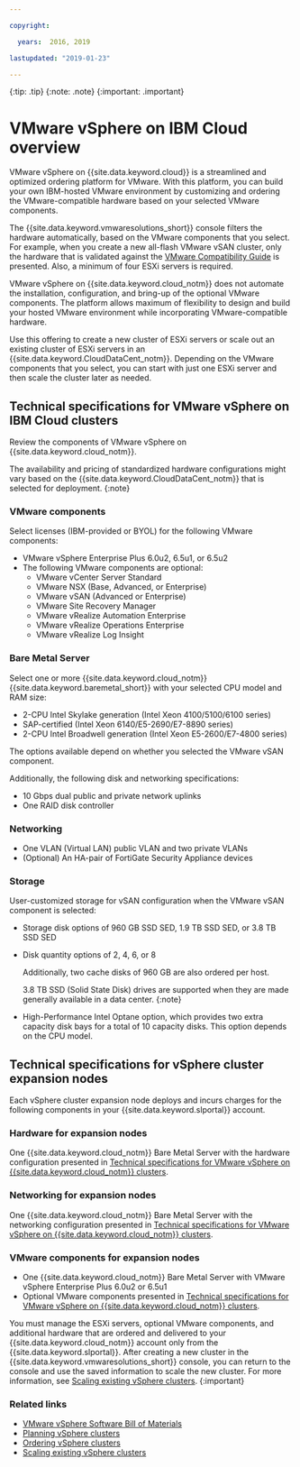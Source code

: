 ```yaml
---

copyright:

  years:  2016, 2019

lastupdated: "2019-01-23"

---
```


{:tip: .tip}
{:note: .note}
{:important: .important}

# VMware vSphere on IBM Cloud overview

VMware vSphere on {{site.data.keyword.cloud}} is a streamlined and optimized ordering platform for VMware. With this platform, you can build your own IBM-hosted VMware environment by customizing and ordering the VMware-compatible hardware based on your selected VMware components.

The {{site.data.keyword.vmwaresolutions_short}} console filters the hardware automatically, based on the VMware components that you select. For example, when you create a new all-flash VMware vSAN cluster, only the hardware that is validated against the [VMware Compatibility Guide](https://www.vmware.com/resources/compatibility/search.php) is presented. Also, a minimum of four ESXi servers is required.

VMware vSphere on {{site.data.keyword.cloud_notm}} does not automate the installation, configuration, and bring-up of the optional VMware components. The platform allows maximum of flexibility to design and build your hosted VMware environment while incorporating VMware-compatible hardware.

Use this offering to create a new cluster of ESXi servers or scale out an existing cluster of ESXi servers in an {{site.data.keyword.CloudDataCent_notm}}. Depending on the VMware components that you select, you can start with just one ESXi server and then scale the cluster later as needed.

## Technical specifications for VMware vSphere on IBM Cloud clusters

Review the components of VMware vSphere on {{site.data.keyword.cloud_notm}}.

The availability and pricing of standardized hardware configurations might vary based on the {{site.data.keyword.CloudDataCent_notm}} that is selected for deployment.
{:note}

### VMware components

Select licenses (IBM-provided or BYOL) for the following VMware components:
* VMware vSphere Enterprise Plus 6.0u2, 6.5u1, or 6.5u2
* The following VMware components are optional:
   * VMware vCenter Server Standard
   * VMware NSX (Base, Advanced, or Enterprise)
   * VMware vSAN (Advanced or Enterprise)
   * VMware Site Recovery Manager
   * VMware vRealize Automation Enterprise
   * VMware vRealize Operations Enterprise
   * VMware vRealize Log Insight

### Bare Metal Server

Select one or more {{site.data.keyword.cloud_notm}} {{site.data.keyword.baremetal_short}} with your selected CPU model and RAM size:
* 2-CPU Intel Skylake generation (Intel Xeon 4100/5100/6100 series)
* SAP-certified (Intel Xeon 6140/E5-2690/E7-8890 series)
* 2-CPU Intel Broadwell generation (Intel Xeon E5-2600/E7-4800 series)

The options available depend on whether you selected the VMware vSAN component.

Additionally, the following disk and networking specifications:
* 10 Gbps dual public and private network uplinks
* One RAID disk controller

### Networking

* One VLAN (Virtual LAN) public VLAN and two private VLANs
* (Optional) An HA-pair of FortiGate Security Appliance devices

### Storage

User-customized storage for vSAN configuration when the VMware vSAN component is selected:
* Storage disk options of 960 GB SSD SED, 1.9 TB SSD SED, or 3.8 TB SSD SED
* Disk quantity options of 2, 4, 6, or 8

  Additionally, two cache disks of 960 GB are also ordered per host.

  3.8 TB SSD (Solid State Disk) drives are supported when they are made generally available in a data center.
  {:note}
* High-Performance Intel Optane option, which provides two extra capacity disk bays for a total of 10 capacity disks. This option depends on the CPU model.

## Technical specifications for vSphere cluster expansion nodes

Each vSphere cluster expansion node deploys and incurs charges for the following components in your {{site.data.keyword.slportal}} account.

### Hardware for expansion nodes

One {{site.data.keyword.cloud_notm}} Bare Metal Server with the hardware configuration presented in [Technical specifications for VMware vSphere on {{site.data.keyword.cloud_notm}} clusters](/docs/services/vmwaresolutions/vsphere?topic=vmware-solutions-vmware-vsphere-on-ibm-cloud-overview#technical-specifications-for-vmware-vsphere-on-ibm-cloud-clusters).

### Networking for expansion nodes

One {{site.data.keyword.cloud_notm}} Bare Metal Server with the networking configuration presented in [Technical specifications for VMware vSphere on {{site.data.keyword.cloud_notm}} clusters](/docs/services/vmwaresolutions/vsphere?topic=vmware-solutions-vmware-vsphere-on-ibm-cloud-overview#technical-specifications-for-vmware-vsphere-on-ibm-cloud-clusters).

### VMware components for expansion nodes

* One {{site.data.keyword.cloud_notm}} Bare Metal Server with VMware vSphere Enterprise Plus 6.0u2 or 6.5u1  
* Optional VMware components presented in [Technical specifications for VMware vSphere on {{site.data.keyword.cloud_notm}} clusters](/docs/services/vmwaresolutions/vsphere?topic=vmware-solutions-vmware-vsphere-on-ibm-cloud-overview#technical-specifications-for-vmware-vsphere-on-ibm-cloud-clusters).

You must manage the ESXi servers, optional VMware components, and additional hardware that are ordered and delivered to your {{site.data.keyword.cloud_notm}} account only from the {{site.data.keyword.slportal}}. After creating a new cluster in the {{site.data.keyword.vmwaresolutions_short}} console, you can return to the console and use the saved information to scale the new cluster. For more information, see [Scaling existing vSphere clusters](/docs/services/vmwaresolutions/vsphere?topic=vmware-solutions-scaling-existing-vsphere-clusters).
{:important}

### Related links

* [VMware vSphere Software Bill of Materials](/docs/services/vmwaresolutions/vsphere?topic=vmware-solutions-vmware-vsphere-bill-of-materials)
* [Planning vSphere clusters](/docs/services/vmwaresolutions/vsphere?topic=vmware-solutions-requirements-and-planning-for-vmware-vsphere-on-ibm-cloud)
* [Ordering vSphere clusters](/docs/services/vmwaresolutions/vsphere?topic=vmware-solutions-ordering-new-vsphere-clusters)
* [Scaling existing vSphere clusters](/docs/services/vmwaresolutions/vsphere?topic=vmware-solutions-scaling-existing-vsphere-clusters)
